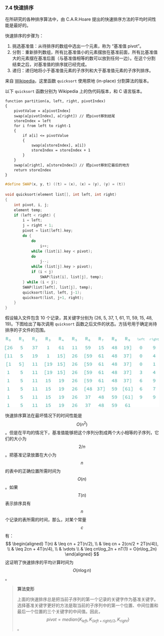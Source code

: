 ### 7.4 快速排序

在所研究的各种排序算法中，由 C.A.R.Hoare 提出的快速排序方法的平均时间性能是最好的。

快速排序的步骤为：

1. 挑选基准值：从待排序的数组中选出一个元素，称为 “基准值 pivot”。
2. 分割：重新排列数组，所有比基准值小的元素摆放在基准前面，所有比基准值大的元素摆在基准后面（与基准值相等的数可以放到任何一边）。在这个分割结束之后，对基准值的排序就已经完成。
3. 递归：递归地将小于基准值元素的子序列和大于基准值元素的子序列排序。

来自 [Wikipedia](https://zh.m.wikipedia.org/zh-cn/%E5%BF%AB%E9%80%9F%E6%8E%92%E5%BA%8F)，这里函数 `quicksort` 使用原地 (in-place) 分割算法的版本。

以下 `quicksort` 函数分别为 Wikipedia 上的伪代码版本，和 C 语言版本。

```
function partition(a, left, right, pivotIndex)
{
    pivotValue = a[pivotIndex]
    swap(a[pivotIndex], a[right]) // 把pivot移到结尾
    storeIndex = left
    for i from left to right-1
    {
        if a[i] <= pivotValue
        {
            swap(a[storeIndex], a[i])
            storeIndex = storeIndex + 1
        }
    }
    swap(a[right], a[storeIndex]) // 把pivot移到它最后的地方
    return storeIndex
}
```

```c++
#define SWAP(x, y, t) ((t) = (x), (x) = (y), (y) = (t))

void quicksort(element list[], int left, int right)
{
    int pivot, i, j;
    element temp;
    if (left < right) {
        i = left;
        j = right + 1;
        pivot = list[left].key;
        do {
            do
                i++;
            while (list[i].key < pivot);
            do
                j--;
            while (list[j].key > pivot);
            if (i < j)
                SWAP(list[i], list[j], temp);
        } while (i < j);
        SWAP(list[left], list[j], temp);
        quicksort(list, left, j-1);
        quicksort(list, j+1, right);
    }
}
```

假设输入文件包含 10 个记录，其关键字分别为 (26, 5, 37, 1, 61, 11, 59, 15, 48, 19)。下图给出了每次调用 `quicksort` 函数之后文件的状态。方括号用于确定尚待排序的子文件的范围。

![7-1](res/7-1.svg)

快速排序算法在最坏情况下的时间性能是 $$O(n^2)$$。但是在平均的情况下，基准值能够把这个序列分割成两个大小相等的子序列，它们的大小为 $$2/n$$。把基准记录放置在大小为 $$n$$ 的表中的正确位置所需时间为 $$O(n)$$。如果 $$T(n)$$ 表示排序具有 $$n$$ 个记录的表所需的时间，那么，对某个常量 $$c$$ 有：
$$
\begin{aligned}
    T(n) & \leq cn + 2T(n/2), \\
    & \leq cn + 2(cn/2 + 2T(n/4)), \\
    & \leq 2cn + 4T(n/4), \\
    & \vdots \\
    & \leq cn\log_2n + nT(1) = O(n\log_2n)
\end{aligned}
$$
这证明了快速排序的平均计算时间为 $$O(n\log n)$$。

> **算法变形**
> 
> 上面的快速排序总是把当前子序列的第一个记录的关键字作为基准关键字。选择基准关键字更好的方法是取当前的子序列中的第一个位置、中间位置和最后一个位置的三个关键字的中间值。因此，$$pivot = median\{K_{left}, K_{(left+right)/2}, K_{right}\}$$。
